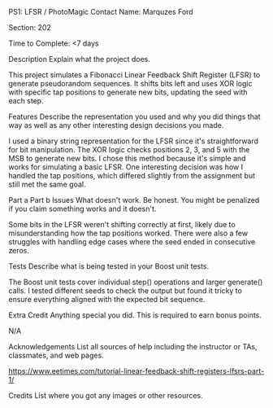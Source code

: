 PS1: LFSR / PhotoMagic
Contact
Name: Marquzes Ford

Section: 202

Time to Complete: <7 days

Description
Explain what the project does.

This project simulates a Fibonacci Linear Feedback Shift Register (LFSR) to generate pseudorandom sequences. It shifts bits left and uses XOR logic with specific tap positions to generate new bits, updating the seed with each step.

Features
Describe the representation you used and why you did things that way as well as any other interesting design decisions you made.

I used a binary string representation for the LFSR since it's straightforward for bit manipulation. The XOR logic checks positions 2, 3, and 5 with the MSB to generate new bits. I chose this method because it's simple and works for simulating a basic LFSR. One interesting decision was how I handled the tap positions, which differed slightly from the assignment but still met the same goal.

Part a
Part b
Issues
What doesn't work. Be honest. You might be penalized if you claim something works and it doesn't.

Some bits in the LFSR weren't shifting correctly at first, likely due to misunderstanding how the tap positions worked. There were also a few struggles with handling edge cases where the seed ended in consecutive zeros.

Tests
Describe what is being tested in your Boost unit tests.

The Boost unit tests cover individual step() operations and larger generate() calls. I tested different seeds to check the output but found it tricky to ensure everything aligned with the expected bit sequence.

Extra Credit
Anything special you did. This is required to earn bonus points.

N/A

Acknowledgements
List all sources of help including the instructor or TAs, classmates, and web pages.

https://www.eetimes.com/tutorial-linear-feedback-shift-registers-lfsrs-part-1/

Credits
List where you got any images or other resources.
